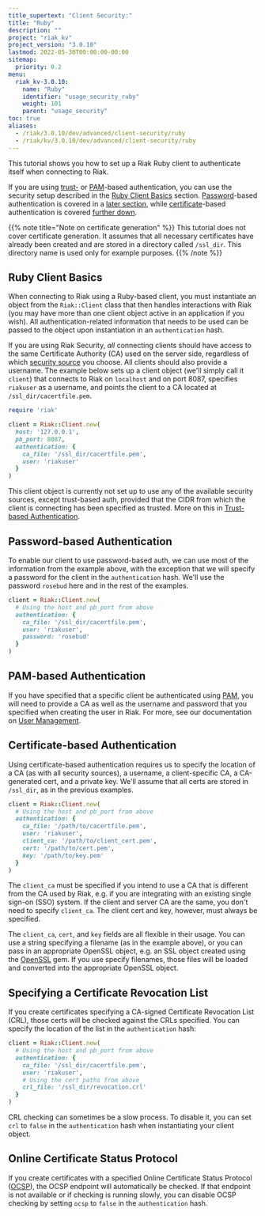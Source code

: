 ```yaml
---
title_supertext: "Client Security:"
title: "Ruby"
description: ""
project: "riak_kv"
project_version: "3.0.10"
lastmod: 2022-05-30T00:00:00-00:00
sitemap:
  priority: 0.2
menu:
  riak_kv-3.0.10:
    name: "Ruby"
    identifier: "usage_security_ruby"
    weight: 101
    parent: "usage_security"
toc: true
aliases:
  - /riak/3.0.10/dev/advanced/client-security/ruby
  - /riak/kv/3.0.10/dev/advanced/client-security/ruby
---
```


This tutorial shows you how to set up a Riak Ruby client to authenticate
itself when connecting to Riak.

If you are using [trust-]({{<baseurl>}}riak/kv/3.0.10/using/security/managing-sources/) or [PAM]({{<baseurl>}}riak/kv/3.0.10/using/security/managing-sources/#pam-based-authentication)-based authentication, you
can use the security setup described in the [Ruby Client Basics](#ruby-client-basics) section.
[Password]({{<baseurl>}}riak/kv/3.0.10/using/security/managing-sources/#password-based-authentication)-based authentication is covered
in a [later section](#password-based-authentication), while [certificate]({{<baseurl>}}riak/kv/3.0.10/using/security/managing-sources/#certificate-based-authentication)-based authentication
is covered [further down](#certificate-based-authentication).

{{% note title="Note on certificate generation" %}}
This tutorial does not cover certificate generation. It assumes that all
necessary certificates have already been created and are stored in a directory
called `/ssl_dir`. This directory name is used only for example purposes.
{{% /note %}}

## Ruby Client Basics

When connecting to Riak using a Ruby-based client, you must instantiate
an object from the `Riak::Client` class that then handles interactions
with Riak (you may have more than one client object active in an
application if you wish). All authentication-related information that
needs to be used can be passed to the object upon instantiation in an
`authentication` hash.

If you are using Riak Security, _all_ connecting clients should have
access to the same Certificate Authority (CA) used on the server side,
regardless of which [security source]({{<baseurl>}}riak/kv/3.0.10/using/security/managing-sources/) you choose. All clients should also provide a username. The example below sets up a client object (we'll simply call it `client`) that connects
to Riak on `localhost` and on port 8087, specifies `riakuser` as a
username, and points the client to a CA located at
`/ssl_dir/cacertfile.pem`.

```ruby
require 'riak'

client = Riak::Client.new(
  host: '127.0.0.1',
  pb_port: 8087,
  authentication: {
    ca_file: '/ssl_dir/cacertfile.pem',
    user: 'riakuser'
  }
)
```

This client object is currently not set up to use any of the available
security sources, except trust-based auth, provided that the CIDR from
which the client is connecting has been specified as trusted. More on
this in [Trust-based Authentication]({{<baseurl>}}riak/kv/3.0.10/using/security/managing-sources/#trust-based-authentication).

## Password-based Authentication

To enable our client to use password-based auth, we can use most of the
information from the example above, with the exception that we will
specify a password for the client in the `authentication` hash. We'll
use the password `rosebud` here and in the rest of the examples.

```ruby
client = Riak::Client.new(
  # Using the host and pb_port from above
  authentication: {
    ca_file: '/ssl_dir/cacertfile.pem',
    user: 'riakuser',
    password: 'rosebud'
  }
)
```

## PAM-based Authentication

If you have specified that a specific client be authenticated using
[PAM]({{<baseurl>}}riak/kv/3.0.10/using/security/managing-sources/#pam-based-authentication), you will
need to provide a CA as well as the username and password that you
specified when creating the user in Riak. For more, see our
documentation on [User Management]({{<baseurl>}}riak/kv/3.0.10/using/security/basics#user-management).

## Certificate-based Authentication

Using certificate-based authentication requires us to specify the
location of a CA (as with all security sources), a username, a
client-specific CA, a CA-generated cert, and a private key. We'll assume
that all certs are stored in `/ssl_dir`, as in the previous examples.

```ruby
client = Riak::Client.new(
  # Using the host and pb_port from above
  authentication: {
    ca_file: '/path/to/cacertfile.pem',
    user: 'riakuser',
    client_ca: '/path/to/client_cert.pem',
    cert: '/path/to/cert.pem',
    key: '/path/to/key.pem'
  }
)
```

The `client_ca` must be specified if you intend to use a CA that is
different from the CA used by Riak, e.g. if you are integrating with
an existing single sign-on (SSO) system. If the client and server CA are
the same, you don't need to specify `client_ca`. The client cert and
key, however, must always be specified.

The `client_ca`, `cert`, and `key` fields are all flexible in their
usage. You can use a string specifying a filename (as in the example
above), or you can pass in an appropriate OpenSSL object, e.g. an SSL
object created using the
[OpenSSL](http://ruby-doc.org/stdlib-2.0/libdoc/openssl/rdoc/OpenSSL.html)
gem. If you use specify filenames, those files will be loaded and
converted into the appropriate OpenSSL object.

## Specifying a Certificate Revocation List

If you create certificates specifying a CA-signed Certificate Revocation
List (CRL), those certs will be checked against the CRLs specified. You
can specify the location of the list in the `authentication` hash:

```ruby
client = Riak::Client.new(
  # Using the host and pb_port from above
  authentication: {
    ca_file: '/ssl_dir/cacertfile.pem',
    user: 'riakuser',
    # Using the cert paths from above
    crl_file: '/ssl_dir/revocation.crl'
  }
)
```

CRL checking can sometimes be a slow process. To disable it, you can set
`crl` to `false` in the `authentication` hash when instantiating your
client object.

## Online Certificate Status Protocol

If you create certificates with a specified Online Certificate Status
Protocol
([OCSP](http://en.wikipedia.org/wiki/Online_Certificate_Status_Protocol)),
the OCSP endpoint will automatically be checked. If that endpoint is not
available or if checking is running slowly, you can disable OCSP
checking by setting `ocsp` to `false` in the `authentication` hash.

